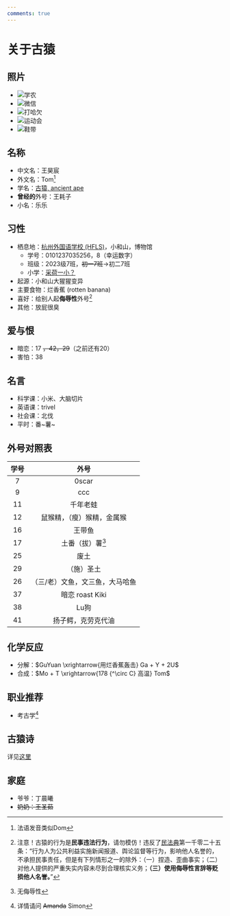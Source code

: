 ```yaml
---
comments: true
---
```


# 关于古猿

## 照片

- ![学农](./img/about1.png)
- ![微信](./img/about2.jpg)
- ![打哈欠](./img/about3.png)
- ![运动会](./img/about4.png)
- ![鞋带](./img/about6.png)

## 名称

- 中文名：王昊宸
- 外文名：Tom[^1]
- 学名：[古猿, ancient ape](./dictionary.md)
- **曾经的**外号：王耗子
- 小名：乐乐

## 习性

- 栖息地：[杭州外国语学校 (HFLS)](./habitat.md)，小和山，博物馆
    - 学号：0101237035256，8（幸运数字）
    - 班级：2023级7班，~~初一7班~~$\rightarrow$初二7班
    - 小学：[采荷一小？](./img/about5.jpg)
- 起源：小和山大猩猩变异
- 主要食物：烂香蕉 (rotten banana)
- 喜好：给别人起**侮辱性**外号[^2]
- 其他：放屁很臭

## 爱与恨

- 暗恋：17 ~~，42，29~~（之前还有20）
- 害怕：38

## 名言

- 科学课：小米、大脑切片
- 英语课：trivel
- 社会课：北伐
- 平时：番\~薯\~

## 外号对照表

|学号|外号|
|:-:|:-:|
|7|0scar|
|9|ccc|
|11|千年老蛙|
|12|鼠猴精，（瘦）猴精，金属猴|
|16|王带鱼|
|17|土番（拔）薯[^4]|
|25|废土|
|29|（施）圣土|
|26|（三/老）文鱼，文三鱼，大马哈鱼|
|37|暗恋 roast Kiki|
|38|Lu狗|
|41|扬子鳄，克劳克代油|

## 化学反应

- 分解：$GuYuan \xrightarrow{用烂香蕉轰击} Ga + Y + 2U$
- 合成：$Mo + T \xrightarrow{178 {^\circ C} 高温} Tom$

## 职业推荐

- 考古学[^3]

## 古猿诗

详见[这里](./docs.md)

## 家庭

- 爷爷：丁晨曦
- ~~奶奶：王圣茹~~

[^1]: 法语发音类似Dom
[^2]: 注意！古猿的行为是**民事违法行为**，请勿模仿！违反了[民法典](https://flk.npc.gov.cn/detail2.html?ZmY4MDgwODE3MjlkMWVmZTAxNzI5ZDUwYjVjNTAwYmY%3D)第一千零二十五条：“行为人为公共利益实施新闻报道、舆论监督等行为，影响他人名誉的，不承担民事责任，但是有下列情形之一的除外：（一）捏造、歪曲事实；（二）对他人提供的严重失实内容未尽到合理核实义务；**（三）使用侮辱性言辞等贬损他人名誉。**”
[^3]: 详情请问 ~~Amanda~~ Simon
[^4]: 无侮辱性